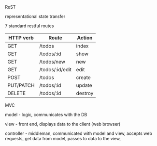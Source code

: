 ReST

representational state transfer

7 standard restful routes

HTTP verb  |  Route  |      Action
-----------|----------|-----------
GET     |    /todos        |      index
GET     |    /todos/:id    |    show
GET    |    /todos/new      |    new
GET     |    /todos/:id/edit  |   edit
POST     |   /todos          |    create
PUT/PATCH  | /todos/:id      |    update
DELETE    |  /todos/:id      |    destroy



MVC

model - logic, communicates with the DB


view - front end, displays data to the client (web browser)



controller - middleman, communicated with model and view, accepts web requests, get data from model, passes to data to the view, 
